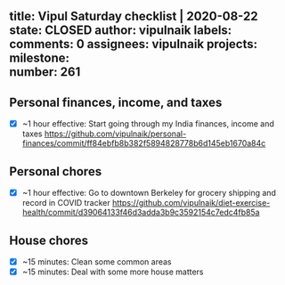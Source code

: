 title:	Vipul Saturday checklist | 2020-08-22
state:	CLOSED
author:	vipulnaik
labels:	
comments:	0
assignees:	vipulnaik
projects:	
milestone:	
number:	261
--
## Personal finances, income, and taxes

- [x] ~1 hour effective: Start going through my India finances, income and taxes https://github.com/vipulnaik/personal-finances/commit/ff84ebfb8b382f5894828778b6d145eb1670a84c

## Personal chores

- [x] ~1 hour effective: Go to downtown Berkeley for grocery shipping and record in COVID tracker https://github.com/vipulnaik/diet-exercise-health/commit/d39064133f46d3adda3b9c3592154c7edc4fb85a

## House chores

- [x] ~15 minutes: Clean some common areas
- [x] ~15 minutes: Deal with some more house matters
